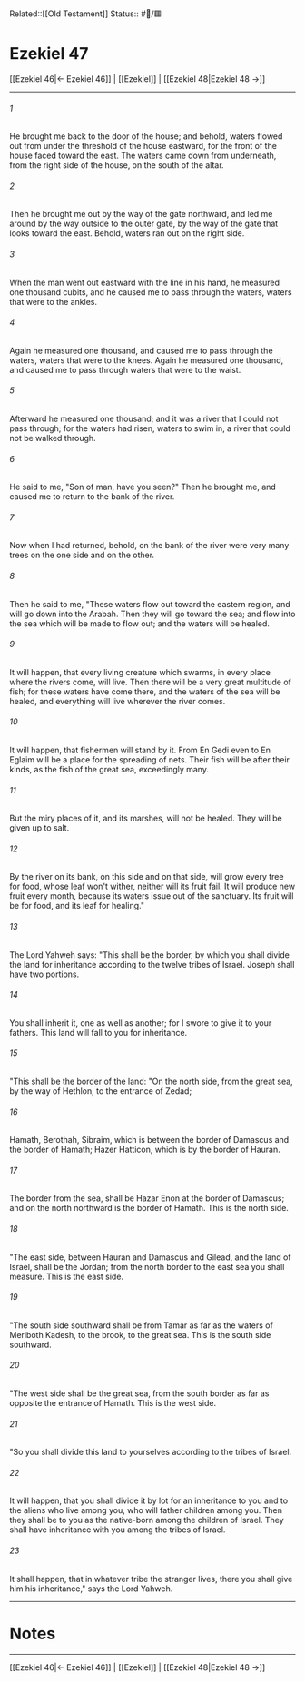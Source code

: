 Related::[[Old Testament]]
Status:: #📖/🟥
# Ezekiel 47

[[Ezekiel 46|← Ezekiel 46]] | [[Ezekiel]] | [[Ezekiel 48|Ezekiel 48 →]]
***



###### 1 
He brought me back to the door of the house; and behold, waters flowed out from under the threshold of the house eastward, for the front of the house faced toward the east. The waters came down from underneath, from the right side of the house, on the south of the altar. 

###### 2 
Then he brought me out by the way of the gate northward, and led me around by the way outside to the outer gate, by the way of the gate that looks toward the east. Behold, waters ran out on the right side. 

###### 3 
When the man went out eastward with the line in his hand, he measured one thousand cubits, and he caused me to pass through the waters, waters that were to the ankles. 

###### 4 
Again he measured one thousand, and caused me to pass through the waters, waters that were to the knees. Again he measured one thousand, and caused me to pass through waters that were to the waist. 

###### 5 
Afterward he measured one thousand; and it was a river that I could not pass through; for the waters had risen, waters to swim in, a river that could not be walked through. 

###### 6 
He said to me, "Son of man, have you seen?" Then he brought me, and caused me to return to the bank of the river. 

###### 7 
Now when I had returned, behold, on the bank of the river were very many trees on the one side and on the other. 

###### 8 
Then he said to me, "These waters flow out toward the eastern region, and will go down into the Arabah. Then they will go toward the sea; and flow into the sea which will be made to flow out; and the waters will be healed. 

###### 9 
It will happen, that every living creature which swarms, in every place where the rivers come, will live. Then there will be a very great multitude of fish; for these waters have come there, and the waters of the sea will be healed, and everything will live wherever the river comes. 

###### 10 
It will happen, that fishermen will stand by it. From En Gedi even to En Eglaim will be a place for the spreading of nets. Their fish will be after their kinds, as the fish of the great sea, exceedingly many. 

###### 11 
But the miry places of it, and its marshes, will not be healed. They will be given up to salt. 

###### 12 
By the river on its bank, on this side and on that side, will grow every tree for food, whose leaf won't wither, neither will its fruit fail. It will produce new fruit every month, because its waters issue out of the sanctuary. Its fruit will be for food, and its leaf for healing." 

###### 13 
The Lord Yahweh says: "This shall be the border, by which you shall divide the land for inheritance according to the twelve tribes of Israel. Joseph shall have two portions. 

###### 14 
You shall inherit it, one as well as another; for I swore to give it to your fathers. This land will fall to you for inheritance. 

###### 15 
"This shall be the border of the land: "On the north side, from the great sea, by the way of Hethlon, to the entrance of Zedad; 

###### 16 
Hamath, Berothah, Sibraim, which is between the border of Damascus and the border of Hamath; Hazer Hatticon, which is by the border of Hauran. 

###### 17 
The border from the sea, shall be Hazar Enon at the border of Damascus; and on the north northward is the border of Hamath. This is the north side. 

###### 18 
"The east side, between Hauran and Damascus and Gilead, and the land of Israel, shall be the Jordan; from the north border to the east sea you shall measure. This is the east side. 

###### 19 
"The south side southward shall be from Tamar as far as the waters of Meriboth Kadesh, to the brook, to the great sea. This is the south side southward. 

###### 20 
"The west side shall be the great sea, from the south border as far as opposite the entrance of Hamath. This is the west side. 

###### 21 
"So you shall divide this land to yourselves according to the tribes of Israel. 

###### 22 
It will happen, that you shall divide it by lot for an inheritance to you and to the aliens who live among you, who will father children among you. Then they shall be to you as the native-born among the children of Israel. They shall have inheritance with you among the tribes of Israel. 

###### 23 
It shall happen, that in whatever tribe the stranger lives, there you shall give him his inheritance," says the Lord Yahweh.

---
# Notes


***
[[Ezekiel 46|← Ezekiel 46]] | [[Ezekiel]] | [[Ezekiel 48|Ezekiel 48 →]]

